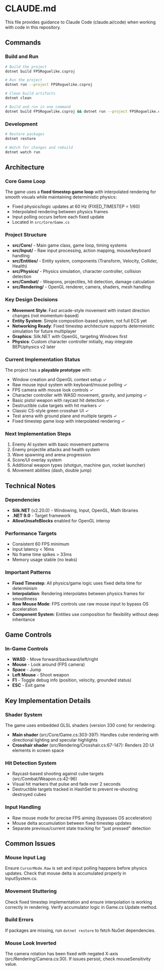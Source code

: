 # CLAUDE.md

This file provides guidance to Claude Code (claude.ai/code) when working with code in this repository.

## Commands

### Build and Run
```bash
# Build the project
dotnet build FPSRoguelike.csproj

# Run the project
dotnet run --project FPSRoguelike.csproj

# Clean build artifacts
dotnet clean

# Build and run in one command
dotnet build FPSRoguelike.csproj && dotnet run --project FPSRoguelike.csproj
```

### Development
```bash
# Restore packages
dotnet restore

# Watch for changes and rebuild
dotnet watch run
```

## Architecture

### Core Game Loop
The game uses a **fixed timestep game loop** with interpolated rendering for smooth visuals while maintaining deterministic physics:
- Fixed physics/logic updates at 60 Hz (FIXED_TIMESTEP = 1/60)
- Interpolated rendering between physics frames
- Input polling occurs before each fixed update
- Located in `src/Core/Game.cs`

### Project Structure
- **src/Core/** - Main game class, game loop, timing systems
- **src/Input/** - Raw input processing, action mapping, mouse/keyboard handling
- **src/Entities/** - Entity system, components (Transform, Velocity, Collider, Health)
- **src/Physics/** - Physics simulation, character controller, collision detection
- **src/Combat/** - Weapons, projectiles, hit detection, damage calculation
- **src/Rendering/** - OpenGL renderer, camera, shaders, mesh handling

### Key Design Decisions
- **Movement Style**: Fast arcade-style movement with instant direction changes (not momentum-based)
- **Entity System**: Simple composition-based system, not full ECS yet
- **Networking Ready**: Fixed timestep architecture supports deterministic simulation for future multiplayer
- **Graphics**: Silk.NET with OpenGL, targeting Windows first
- **Physics**: Custom character controller initially, may integrate BEPUphysics v2 later

### Current Implementation Status
The project has a **playable prototype** with:
- Window creation and OpenGL context setup ✓
- Raw mouse input system with keyboard/mouse polling ✓
- FPS camera with mouse look controls ✓
- Character controller with WASD movement, gravity, and jumping ✓
- Basic pistol weapon with raycast hit detection ✓
- Destructible cube targets with hit markers ✓
- Classic CS-style green crosshair UI ✓
- Test arena with ground plane and multiple targets ✓
- Fixed timestep game loop with interpolated rendering ✓

### Next Implementation Steps
1. Enemy AI system with basic movement patterns
2. Enemy projectile attacks and health system
3. Wave spawning and arena progression
4. Score/UI overlay system
5. Additional weapon types (shotgun, machine gun, rocket launcher)
6. Movement abilities (dash, double jump)

## Technical Notes

### Dependencies
- **Silk.NET** (v2.20.0) - Windowing, Input, OpenGL, Math libraries
- **.NET 9.0** - Target framework
- **AllowUnsafeBlocks** enabled for OpenGL interop

### Performance Targets
- Consistent 60 FPS minimum
- Input latency < 16ms
- No frame time spikes > 33ms
- Memory usage stable (no leaks)

### Important Patterns
- **Fixed Timestep**: All physics/game logic uses fixed delta time for determinism
- **Interpolation**: Rendering interpolates between physics frames for smoothness
- **Raw Mouse Mode**: FPS controls use raw mouse input to bypass OS acceleration
- **Component System**: Entities use composition for flexibility without deep inheritance

## Game Controls

### In-Game Controls
- **WASD** - Move forward/backward/left/right
- **Mouse** - Look around (FPS camera)
- **Space** - Jump
- **Left Mouse** - Shoot weapon
- **F1** - Toggle debug info (position, velocity, grounded status)
- **ESC** - Exit game

## Key Implementation Details

### Shader System
The game uses embedded GLSL shaders (version 330 core) for rendering:
- **Main shader** (src/Core/Game.cs:303-397): Handles cube rendering with directional lighting and specular highlights
- **Crosshair shader** (src/Rendering/Crosshair.cs:67-147): Renders 2D UI elements in screen space

### Hit Detection System
- Raycast-based shooting against cube targets (src/Combat/Weapon.cs:42-96)
- Visual hit markers that pulse and fade over 2 seconds
- Destructible targets tracked in HashSet to prevent re-shooting destroyed cubes

### Input Handling
- Raw mouse mode for precise FPS aiming (bypasses OS acceleration)
- Mouse delta accumulation between fixed timestep updates
- Separate previous/current state tracking for "just pressed" detection

## Common Issues

### Mouse Input Lag
Ensure `CursorMode.Raw` is set and input polling happens before physics updates. Check that mouse delta is accumulated properly in InputSystem.cs.

### Movement Stuttering
Check fixed timestep implementation and ensure interpolation is working correctly in rendering. Verify accumulator logic in Game.cs Update method.

### Build Errors
If packages are missing, run `dotnet restore` to fetch NuGet dependencies.

### Mouse Look Inverted
The camera rotation has been fixed with negated X-axis (src/Rendering/Camera.cs:30). If issues persist, check mouseSensitivity value.